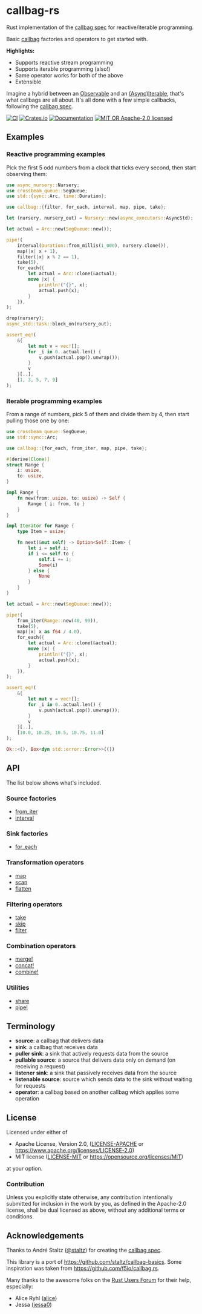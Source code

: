 #   callbag-rs

Rust implementation of the [callbag spec][callbag-spec] for reactive/iterable programming.

Basic [callbag][callbag-spec] factories and operators to get started with.

**Highlights:**

- Supports reactive stream programming
- Supports iterable programming (also!)
- Same operator works for both of the above
- Extensible

Imagine a hybrid between an [Observable][tc39-observable] and an [(Async)Iterable][tc39-async-iteration], that's what
callbags are all about. It's all done with a few simple callbacks, following the [callbag spec][callbag-spec].

[![CI][ci-badge]][ci-url]
[![Crates.io][crates-badge]][crates-url]
[![Documentation][docs-badge]][docs-url]
[![MIT OR Apache-2.0 licensed][license-badge]][license-url]

##  Examples

### Reactive programming examples

Pick the first 5 odd numbers from a clock that ticks every second, then start observing them:

```rust
use async_nursery::Nursery;
use crossbeam_queue::SegQueue;
use std::{sync::Arc, time::Duration};

use callbag::{filter, for_each, interval, map, pipe, take};

let (nursery, nursery_out) = Nursery::new(async_executors::AsyncStd);

let actual = Arc::new(SegQueue::new());

pipe!(
    interval(Duration::from_millis(1_000), nursery.clone()),
    map(|x| x + 1),
    filter(|x| x % 2 == 1),
    take(5),
    for_each({
        let actual = Arc::clone(&actual);
        move |x| {
            println!("{}", x);
            actual.push(x);
        }
    }),
);

drop(nursery);
async_std::task::block_on(nursery_out);

assert_eq!(
    &{
        let mut v = vec![];
        for _i in 0..actual.len() {
            v.push(actual.pop().unwrap());
        }
        v
    }[..],
    [1, 3, 5, 7, 9]
);
```

### Iterable programming examples

From a range of numbers, pick 5 of them and divide them by 4, then start pulling those one by one:

```rust
use crossbeam_queue::SegQueue;
use std::sync::Arc;

use callbag::{for_each, from_iter, map, pipe, take};

#[derive(Clone)]
struct Range {
    i: usize,
    to: usize,
}

impl Range {
    fn new(from: usize, to: usize) -> Self {
        Range { i: from, to }
    }
}

impl Iterator for Range {
    type Item = usize;

    fn next(&mut self) -> Option<Self::Item> {
        let i = self.i;
        if i <= self.to {
            self.i += 1;
            Some(i)
        } else {
            None
        }
    }
}

let actual = Arc::new(SegQueue::new());

pipe!(
    from_iter(Range::new(40, 99)),
    take(5),
    map(|x| x as f64 / 4.0),
    for_each({
        let actual = Arc::clone(&actual);
        move |x| {
            println!("{}", x);
            actual.push(x);
        }
    }),
);

assert_eq!(
    &{
        let mut v = vec![];
        for _i in 0..actual.len() {
            v.push(actual.pop().unwrap());
        }
        v
    }[..],
    [10.0, 10.25, 10.5, 10.75, 11.0]
);

Ok::<(), Box<dyn std::error::Error>>(())
```

##  API

The list below shows what's included.

### Source factories

- [from_iter](https://docs.rs/callbag/latest/callbag/fn.from_iter.html)
- [interval](https://docs.rs/callbag/latest/callbag/fn.interval.html)

### Sink factories

- [for_each](https://docs.rs/callbag/latest/callbag/fn.for_each.html)

### Transformation operators

- [map](https://docs.rs/callbag/latest/callbag/fn.map.html)
- [scan](https://docs.rs/callbag/latest/callbag/fn.scan.html)
- [flatten](https://docs.rs/callbag/latest/callbag/fn.flatten.html)

### Filtering operators

- [take](https://docs.rs/callbag/latest/callbag/fn.take.html)
- [skip](https://docs.rs/callbag/latest/callbag/fn.skip.html)
- [filter](https://docs.rs/callbag/latest/callbag/fn.filter.html)

### Combination operators

- [merge!](https://docs.rs/callbag/latest/callbag/macro.merge.html)
- [concat!](https://docs.rs/callbag/latest/callbag/macro.concat.html)
- [combine!](https://docs.rs/callbag/latest/callbag/macro.combine.html)

### Utilities

- [share](https://docs.rs/callbag/latest/callbag/fn.share.html)
- [pipe!](https://docs.rs/callbag/latest/callbag/macro.pipe.html)

##  Terminology

- **source**: a callbag that delivers data
- **sink**: a callbag that receives data
- **puller sink**: a sink that actively requests data from the source
- **pullable source**: a source that delivers data only on demand (on receiving a request)
- **listener sink**: a sink that passively receives data from the source
- **listenable source**: source which sends data to the sink without waiting for requests
- **operator**: a callbag based on another callbag which applies some operation

##  License

Licensed under either of

 * Apache License, Version 2.0, ([LICENSE-APACHE](LICENSE-APACHE) or https://www.apache.org/licenses/LICENSE-2.0)
 * MIT license ([LICENSE-MIT](LICENSE-MIT) or https://opensource.org/licenses/MIT)

at your option.

### Contribution

Unless you explicitly state otherwise, any contribution intentionally submitted for inclusion in the work by you, as
defined in the Apache-2.0 license, shall be dual licensed as above, without any additional terms or conditions.

##  Acknowledgements

Thanks to André Staltz ([@staltz](https://github.com/staltz)) for creating the [callbag spec][callbag-spec].

This library is a port of <https://github.com/staltz/callbag-basics>. Some inspiration was taken from
<https://github.com/f5io/callbag.rs>.

Many thanks to the awesome folks on the [Rust Users Forum](https://users.rust-lang.org/) for their help, especially:
- Alice Ryhl ([alice](https://users.rust-lang.org/u/alice))
- Jessa ([jessa0](https://users.rust-lang.org/u/jessa0))

[callbag-spec]: https://github.com/callbag/callbag
[ci-badge]: https://github.com/teohhanhui/callbag-rs/actions/workflows/ci.yml/badge.svg
[ci-url]: https://github.com/teohhanhui/callbag-rs/actions/workflows/ci.yml
[crates-badge]: https://img.shields.io/crates/v/callbag
[crates-url]: https://crates.io/crates/callbag
[docs-badge]: https://img.shields.io/docsrs/callbag
[docs-url]: https://docs.rs/callbag
[license-badge]: https://img.shields.io/crates/l/callbag
[license-url]: https://github.com/teohhanhui/callbag-rs#license
[tc39-async-iteration]: https://github.com/tc39/proposal-async-iteration
[tc39-observable]: https://github.com/tc39/proposal-observable
